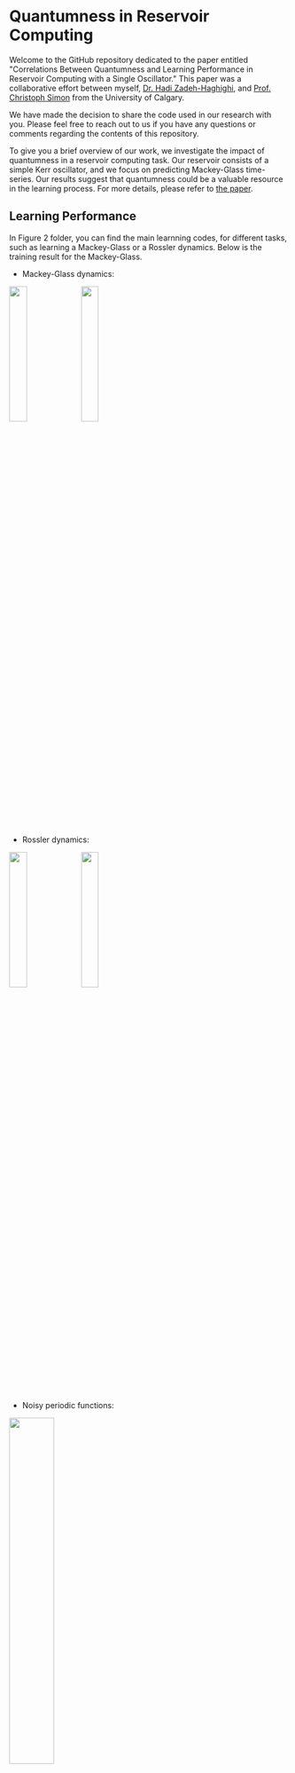 # Quantumness in Reservoir Computing

Welcome to the GitHub repository dedicated to the paper entitled "Correlations Between Quantumness and Learning Performance in Reservoir Computing with a Single Oscillator." This paper was a collaborative effort between myself, [Dr. Hadi Zadeh-Haghighi](https://contacts.ucalgary.ca/info/phas/profiles/1-9226636), and [Prof. Christoph Simon](https://science.ucalgary.ca/physics-astronomy/contacts/christoph-simon) from the University of Calgary.

We have made the decision to share the code used in our research with you. Please feel free to reach out to us if you have any questions or comments regarding the contents of this repository.

To give you a brief overview of our work, we investigate the impact of quantumness in a reservoir computing task. Our reservoir consists of a simple Kerr oscillator, and we focus on predicting Mackey-Glass time-series. Our results suggest that quantumness could be a valuable resource in the learning process. For more details, please refer to [the paper](https://arxiv.org/abs/2304.03462).

## Learning Performance
In Figure 2 folder, you can find the main learnning codes, for different tasks, such as learning a Mackey-Glass or a Rossler dynamics. Below is the training result for the Mackey-Glass.

- Mackey-Glass dynamics:

<img src="https://user-images.githubusercontent.com/94669474/229359616-d795df4d-7195-4aa5-a757-38171729136b.jpg" width=25% height=25%> <img src="https://user-images.githubusercontent.com/94669474/229359717-9fdce73e-48f7-4f1f-a684-5b1ce0fd018a.jpg" width=25% height=25%>

- Rossler dynamics:

<img src="https://user-images.githubusercontent.com/94669474/229359833-83fc06a8-a44d-42fe-9f57-646a7a02e8f9.jpg" width=25% height=25%> <img src="https://user-images.githubusercontent.com/94669474/229359846-b97054de-30df-4f7c-82a0-14cc98102be8.jpg" width=25% height=25%>

- Noisy periodic functions:

<img src="https://user-images.githubusercontent.com/94669474/229360384-d3267cb2-dc40-40e9-8990-a1b5d8d5f643.jpg" width=40% height=40%>

## The effect of quantumness

We use a set of 35 random states and 30 different hyperparameters in the training of the reservoir, and examine the interplay between the quantumness of the reservoir and the learning performance. Using figures below, we deduce that quantumness is indeed a game-changer! We first note that a more quantum state 'can' improve the performance. We furthermore, identify conditions on our hyperparameters that give rise to the optimal performance, and further, we discuss that these results match intuition. Please read [our paper](https://arxiv.org/abs/2304.03462) for a detailed discussion.

<img src="https://github.com/arsalan-motamedi/QRC/assets/94669474/0cb6421f-d965-4e4d-ab0e-f674dc9b29ca" width=50% height=50%>


